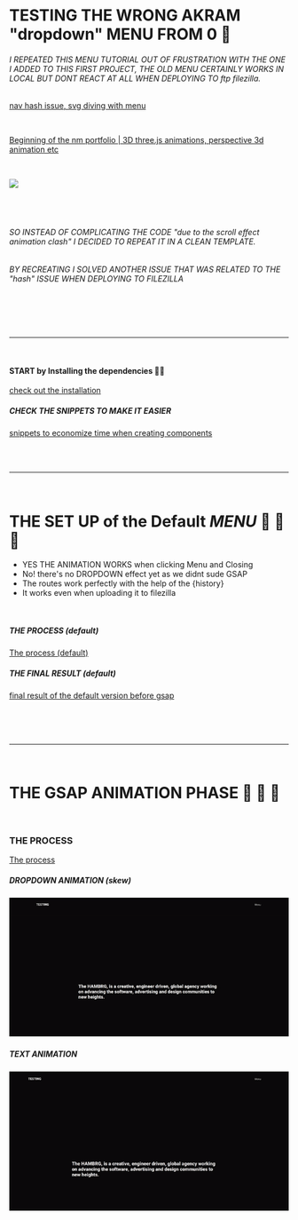 # TESTING THE WRONG AKRAM "dropdown" MENU FROM 0 🌵

###### I REPEATED THIS MENU TUTORIAL OUT OF FRUSTRATION WITH THE ONE I ADDED TO THIS FIRST PROJECT, THE OLD MENU CERTAINLY WORKS IN LOCAL BUT DONT REACT AT ALL WHEN DEPLOYING TO ftp filezilla.

[nav hash issue, svg diving with menu ](https://github.com/nadiamariduena/nadiamariduena-portfolio-with-react-createapp)

<br>

[Beginning of the nm portfolio | 3D three.js animations, perspective 3d animation etc ](https://github.com/nadiamariduena/nadiamariduena-portfolio)

<br>

[ <img src="./src/images/distortedanimation.gif"/>]()

<br>
<br>

###### SO INSTEAD OF COMPLICATING THE CODE "due to the scroll effect animation clash" I DECIDED TO REPEAT IT IN A CLEAN TEMPLATE.

###### BY RECREATING I SOLVED ANOTHER ISSUE THAT WAS RELATED TO THE "hash" ISSUE WHEN DEPLOYING TO FILEZILLA

<br>

<br>
<br>
<hr>
<br>

#### START by Installing the dependencies 👷‍♂️

[check out the installation](src/docs/INSTALLATION.md)

##### CHECK THE SNIPPETS TO MAKE IT EASIER

[snippets to economize time when creating components](src/docs/INSTALLATION.md)

<br>
<br>
<hr>
<br>

# THE SET UP of the Default _MENU_ 🌵 🌵 🌵

- YES THE ANIMATION WORKS when clicking Menu and Closing
- No! there's no DROPDOWN effect yet as we didnt sude GSAP
- The routes work perfectly with the help of the {history}
- It works even when uploading it to filezilla

<br>

##### THE PROCESS (default)

[The process (default) ](src/docs/FIRSTMENU-PROCESS.md)

##### THE FINAL RESULT (default)

[final result of the default version before gsap](src/docs/FIRSTMENU-READY.md)

<br>
<br>
<br>
<hr>
<br>

# THE GSAP ANIMATION PHASE 🌵 🌵 🌵

<br>

### THE PROCESS

[The process ](src/docs/SECONDMENU-PROCESS.md)

##### DROPDOWN ANIMATION (skew)

[ <img src="./src/images/firststep_gsap-anim.gif"/>]()

##### TEXT ANIMATION

[ <img src="./src/images//second-step_gsap-anim.gif"/>]()
